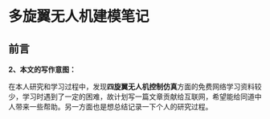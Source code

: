 

# 多旋翼无人机建模笔记

## 前言

**2、本文的写作意图：**

在本人研究和学习过程中，发现**四旋翼无人机控制仿真**方面的免费网络学习资料较少，学习时遇到了一定的困难，故计划写一篇文章贡献给互联网，希望能给同道中人带来一些帮助。另一方面也是想总结记录一下个人的研究过程。
<!--stackedit_data:
eyJoaXN0b3J5IjpbMTc4NjgyODI0NSwyMTI0NjczNjQ2LDE4Nz
IyNDIxMDldfQ==
-->